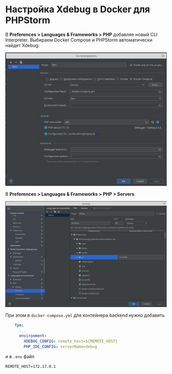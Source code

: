 # Настройка Xdebug в Docker для PHPStorm

В **Preferences > Languages & Frameworks > PHP** добавляе новый CLI Interpreter. Выбираем Docker Compose и PHPStorm автоматически найдет Xdebug:

![](https://github.com/obvu/playbook/blob/master/images/CLI-interpreter.png)

В **Preferences > Languages & Frameworks > PHP > Servers** 

![](https://github.com/obvu/playbook/blob/master/images/Server.png)

При этом в `docker-compose.yml` для контейнера backend нужно добавить 
```yml
    fpm:
      ...
      environment:
        XDEBUG_CONFIG: remote_host=${REMOTE_HOST}
        PHP_IDE_CONFIG: serverName=debug
```

и в `.env` файл 
```dosini
REMOTE_HOST=172.17.0.1
```
